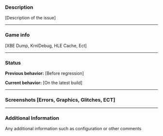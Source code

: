 <!--

Questions can be asked at Gitter: https://gitter.im/Cxbx-Reloaded/Lobby

-->

### Description

[Description of the issue]

---

### Game info
[XBE Dump, KrnlDebug, HLE Cache, Ect]

---

### Status
**Previous behavior:** [Before regression]

**Current behavior:** [On the latest build]

---

### Screenshots [Errors, Graphics, Glitches, ECT]

---

### Additional Information

Any additional information such as configuration or other comments
